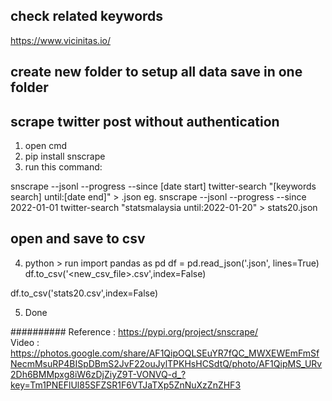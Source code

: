 ## check related keywords
https://www.vicinitas.io/

## create new folder to setup all data save in one folder

## scrape twitter post without authentication
1. open cmd
2. pip install snscrape
3. run this command:

snscrape --jsonl --progress --since [date start] twitter-search "[keywords search] until:[date end]" > <filename>.json
eg. snscrape --jsonl --progress --since 2022-01-01 twitter-search "statsmalaysia until:2022-01-20" > stats20.json

## open and save to csv
4. python > run
	import pandas as pd
	df = pd.read_json('<filename>.json', lines=True)
	df.to_csv('<new_csv_file>.csv',index=False)

df.to_csv('stats20.csv',index=False)

5. Done

##########
Reference : https://pypi.org/project/snscrape/
<br>Video : https://photos.google.com/share/AF1QipOQLSEuYR7fQC_MWXEWEmFmSfNecmMsuRP4BISpDBmS2JvF22ouJylTPKHsHCSdtQ/photo/AF1QipMS_URv2Dh6BMMpxg8iW6zDjZiyZ9T-VONVQ-d_?key=Tm1PNEFlUl85SFZSR1F6VTJaTXp5ZnNuXzZnZHF3
